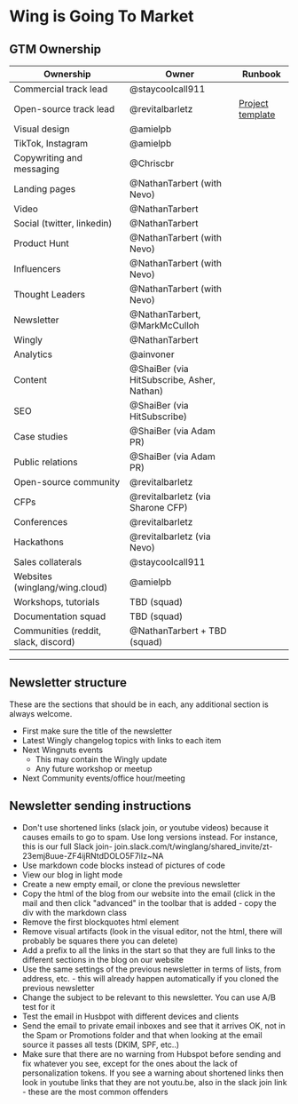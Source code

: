 # Wing is Going To Market

## GTM Ownership

Ownership                             | Owner                             | Runbook
--------------------------------------|-----------------------------------|---------------------------
Commercial track lead                 | @staycoolcall911                  |
Open-source track lead                | @revitalbarletz                   | [Project template](https://github.com/orgs/winglang/projects/28/views/1)
Visual design                         | @amielpb                          |
TikTok, Instagram                     | @amielpb                          |
Copywriting and messaging             | @Chriscbr                         |
Landing pages                         | @NathanTarbert (with Nevo)        |
Video                                 | @NathanTarbert                    |
Social (twitter, linkedin)            | @NathanTarbert                    |
Product Hunt                          | @NathanTarbert (with Nevo)        | 
Influencers                           | @NathanTarbert (with Nevo)        |
Thought Leaders                       | @NathanTarbert (with Nevo)        |
Newsletter                            | @NathanTarbert, @MarkMcCulloh     |
Wingly                                | @NathanTarbert                    |
Analytics                             | @ainvoner                                 |
Content                               | @ShaiBer (via HitSubscribe, Asher, Nathan)|
SEO                                   | @ShaiBer (via HitSubscribe)               |
Case studies                          | @ShaiBer (via Adam PR)            |
Public relations                      | @ShaiBer (via Adam PR)            |
Open-source community                 | @revitalbarletz                   |
CFPs                                  | @revitalbarletz (via Sharone CFP) |
Conferences                           | @revitalbarletz                   |
Hackathons                            | @revitalbarletz (via Nevo)        |
Sales collaterals                     | @staycoolcall911                  |
Websites (winglang/wing.cloud)        | @amielpb                          |
Workshops, tutorials                  | TBD (squad)                       |
Documentation squad                   | TBD (squad)                       |
Communities (reddit, slack, discord)  | @NathanTarbert + TBD (squad)      |


---


## Newsletter structure

These are the sections that should be in each, any additional section is always welcome.
- First make sure the title of the newsletter
- Latest Wingly changelog topics with links to each item
- Next Wingnuts events
  - This may contain the Wingly update
  - Any future workshop or meetup
- Next Community events/office hour/meeting
  
## Newsletter sending instructions

- Don't use shortened links (slack join, or youtube videos) because it causes emails to go to spam. Use long versions instead. For instance, this is our full Slack join- join.slack.com/t/winglang/shared_invite/zt-23emj8uue-ZF4ijRNtdDOLO5F7iIz~NA
- Use markdown code blocks instead of pictures of code
- View our blog in light mode
- Create a new empty email, or clone the previous newsletter
- Copy the html of the blog from our website into the email (click in the mail and then click "advanced" in the toolbar that is added - copy the div with the markdown class
- Remove the first blockquotes html element
- Remove visual artifacts (look in the visual editor, not the html, there will probably be squares there you can delete)
- Add a prefix to all the links in the start so that they are full links to the different sections in the blog on our website
- Use the same settings of the previous newsletter in terms of lists, from address, etc. - this will already happen automatically if you cloned the previous newsletter
- Change the subject to be relevant to this newsletter. You can use A/B test for it
- Test the email in Husbpot with different devices and clients
- Send the email to private email inboxes and see that it arrives OK, not in the Spam or Promotions folder and that when looking at the email source it passes all tests (DKIM, SPF, etc..)
- Make sure that there are no warning from Hubspot before sending and fix whatever you see, except for the ones about the lack of personalization tokens. If you see a warning about shortened links then look in youtube links that they are not youtu.be, also in the slack join link - these are the most common offenders
